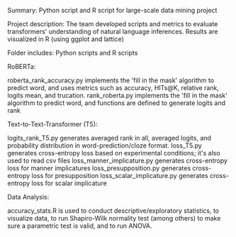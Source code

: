 Summary: Python script and R script for large-scale data mining project 

Project description: The team developed scripts and metrics to evaluate transformers' understanding of natural language inferences. Results are visualized in R (using ggplot and lattice)

Folder includes: Python scripts and R scripts

RoBERTa:

roberta_rank_accuracy.py implements the 'fill in the mask' algorithm to predict word, and uses metrics such as accuracy, HITs@K, relative rank, logits mean, and trucation.
rank_roberta.py implements the 'fill in the mask' algorithm to predict word, and functions are defined to generate logits and rank


Text-to-Text-Transformer (T5):

logits_rank_T5.py generates averaged rank in all, averaged logits, and probability distribution in word-prediction/cloze format.
loss_T5.py generates cross-entropy loss based on experimental conditions; it's also used to read csv files
loss_manner_implicature.py generates cross-entropy loss for manner implicatures 
loss_presupposition.py generates cross-entropy loss for presupposition
loss_scalar_implicature.py generates cross-entropy loss for scalar implicature


Data Analysis:

accuracy_stats.R is used to conduct descriptive/exploratory statistics, to visualize data, to run Shapiro-Wilk normality test (among others) to make sure a parametric test is valid, and to run ANOVA. 
